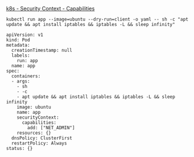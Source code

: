 [k8s - Security Context - Capabilities](https://kubernetes.io/docs/tasks/configure-pod-container/security-context/#set-capabilities-for-a-container)

```
kubectl run app --image=ubuntu --dry-run=client -o yaml -- sh -c "apt update && apt install iptables && iptables -L && sleep infinity"
```

```
apiVersion: v1
kind: Pod
metadata:
  creationTimestamp: null
  labels:
    run: app
  name: app
spec:
  containers:
  - args:
    - sh
    - -c
    - apt update && apt install iptables && iptables -L && sleep infinity
    image: ubuntu
    name: app
    securityContext:
      capabilities:
        add: ["NET_ADMIN"]
    resources: {}
  dnsPolicy: ClusterFirst
  restartPolicy: Always
status: {}
```